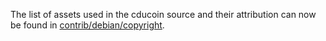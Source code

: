 The list of assets used in the cducoin source and their attribution can now be found in [contrib/debian/copyright](../contrib/debian/copyright).
